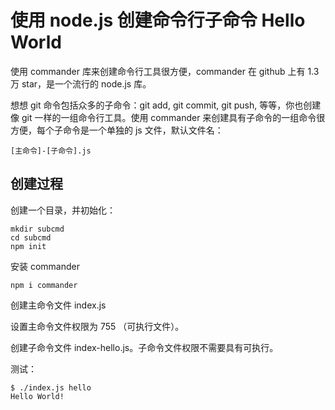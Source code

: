 # 使用 node.js 创建命令行子命令 Hello World

使用 commander 库来创建命令行工具很方便，commander 在 github 上有 1.3 万 star，是一个流行的 node.js 库。

想想 git 命令包括众多的子命令：git add, git commit, git push, 等等，你也创建像 git 一样的一组命令行工具。使用 commander 来创建具有子命令的一组命令很方便，每个子命令是一个单独的 js 文件，默认文件名：

    [主命令]-[子命令].js


## 创建过程

创建一个目录，并初始化：

    mkdir subcmd
    cd subcmd
    npm init

安装 commander

    npm i commander

创建主命令文件 index.js

设置主命令文件权限为 755 （可执行文件）。

创建子命令文件 index-hello.js。子命令文件权限不需要具有可执行。

测试：

    $ ./index.js hello
    Hello World!
